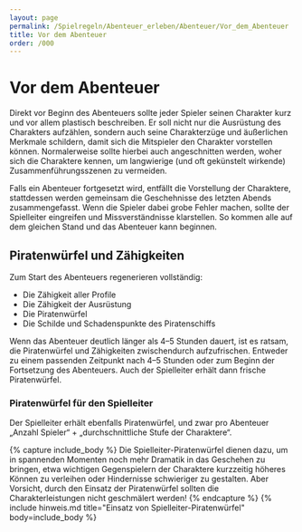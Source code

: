 ```yaml
---
layout: page
permalink: /Spielregeln/Abenteuer_erleben/Abenteuer/Vor_dem_Abenteuer
title: Vor dem Abenteuer
order: /000
---
```


# Vor dem Abenteuer

Direkt vor Beginn des Abenteuers sollte jeder Spieler seinen Charakter kurz und vor allem plastisch beschreiben. Er soll nicht nur die Ausrüstung des Charakters aufzählen, sondern auch seine Charakterzüge und äußerlichen Merkmale schildern, damit sich die Mitspieler den Charakter vorstellen können. Normalerweise sollte hierbei auch angeschnitten werden, woher sich die Charaktere kennen, um langwierige (und oft gekünstelt wirkende) Zusammenführungsszenen zu vermeiden.

Falls ein Abenteuer fortgesetzt wird, entfällt die Vorstellung der Charaktere, stattdessen werden gemeinsam die Geschehnisse des letzten Abends zusammengefasst. Wenn die Spieler dabei grobe Fehler machen, sollte der Spielleiter eingreifen und Missverständnisse klarstellen. So kommen alle auf dem gleichen Stand und das Abenteuer kann beginnen.

## Piratenwürfel und Zähigkeiten

Zum Start des Abenteuers regenerieren vollständig:

- Die Zähigkeit aller Profile
- Die Zähigkeit der Ausrüstung
- Die Piratenwürfel
- Die Schilde und Schadenspunkte des Piratenschiffs

Wenn das Abenteuer deutlich länger als 4–5 Stunden dauert, ist es ratsam, die Piratenwürfel und Zähigkeiten zwischendurch aufzufrischen. Entweder zu einem passenden Zeitpunkt nach 4–5 Stunden oder zum Beginn der Fortsetzung des Abenteuers. Auch der Spielleiter erhält dann frische Piratenwürfel.

### Piratenwürfel für den Spielleiter

Der Spielleiter erhält ebenfalls Piratenwürfel, und zwar pro Abenteuer „Anzahl Spieler“ + „durchschnittliche Stufe der Charaktere“.

{% capture include_body %}
Die Spielleiter-Piratenwürfel dienen dazu, um in spannenden Momenten noch mehr Dramatik in das Geschehen zu bringen, etwa wichtigen Gegenspielern der Charaktere kurzzeitig höheres Können zu verleihen oder Hindernisse schwieriger zu gestalten. Aber Vorsicht, durch den Einsatz der Piratenwürfel sollten die Charakterleistungen nicht geschmälert werden!
{% endcapture %}
{% include hinweis.md title="Einsatz von Spielleiter-Piratenwürfel" body=include_body %}
